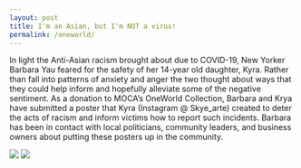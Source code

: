 ```yaml
---
layout: post
title: I'm an Asian, but I'm NOT a virus!
permalink: /oneworld/
---
```


In light the Anti-Asian racism brought about due to COVID-19, New Yorker Barbara Yau feared for the safety of her 14-year old daughter, Kyra.  Rather than fall into patterns of anxiety and anger the two thought about ways that they could help inform and hopefully alleviate some of the negative sentiment.  As a donation to MOCA’s OneWorld Collection, Barbara and Krya have submitted a poster that Kyra (Instagram @ Skye_arte) created to deter the acts of racism and inform victims how to report such incidents.  Barbara has been in contact with local politicians, community leaders, and business owners about putting these posters up in the community.

![](https://user-images.githubusercontent.com/47676628/82744787-d533c980-9daf-11ea-8b51-22238a395a20.jpg)
![](https://user-images.githubusercontent.com/47676628/82744781-cea55200-9daf-11ea-9f00-2deb118866cd.jpg)




